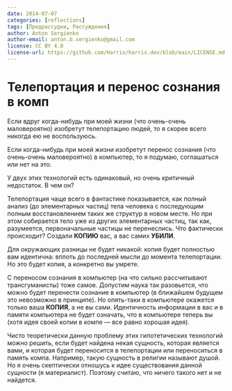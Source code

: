 ```yaml
---
date: 2014-07-07
categories: [reflections]
tags: [Предрассудки, Рассуждения]
author: Anton Sergienko
author-email: anton.b.sergienko@gmail.com
license: CC BY 4.0
license-url: https://github.com/Harrix/harrix.dev/blob/main/LICENSE.md
---
```


# Телепортация и перенос сознания в комп

Если вдруг когда-нибудь при моей жизни (что очень-очень маловероятно) изобретут телепортацию людей, то я скорее всего никогда ею не воспользуюсь.

Если когда-нибудь при моей жизни изобретут перенос сознания (что очень-очень маловероятно) в компьютер, то я подумаю, соглашаться или нет на это.

У двух этих технологий есть одинаковый, но очень критичный недостаток. В чем он?

Телепортация чаще всего в фантастике показывается, как полный анализ (до элементарных частиц) тела человека с последующим полным восстановлением таких же структур в новом месте. Но при этом собирается тело уже из других элементарных частиц, так как, разумеется, первоначальные частицы не перенеслись. Что фактически происходит? Создали **КОПИЮ** вас, а вас самих **УБИЛИ**.

Для окружающих разницы не будет никакой: копия будет полностью вам идентична: вплоть до последней мысли до момента телепортации. Но это будет копия, а конкретно вы умрете.

С переносом сознания в компьютер (на что сильно рассчитывают трансгуманисты) тоже самое. Допустим наука так разовьется, что можно будет перенести сознание в компьютер (в ближайшем будущем это невозможно в принципе). Но опять-таки в компьютере окажется только ваша **КОПИЯ**, а не вы сами. Идентичность информации в вас и в памяти компьютера не будет означать, что в компьютере теперь вы (хотя идея своей копии в компе — все равно хорошая идея).

Чисто теоретически данную проблему этих гипотетических технологий можно решить, если будет найдена некая сущность, которая является вами, и которая будет переносится в телепортации или переноситься в память компа. Например, такую сущность в религии называют душой. Но я очень скептически отношусь к идее существования данной сущности (я материалист). Поэтому считаю, что ничего такого нет и не найдется.
